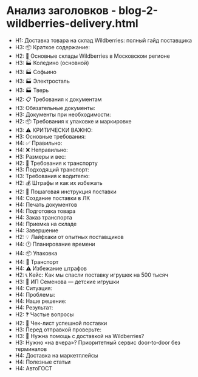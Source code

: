# Анализ заголовков - blog-2-wildberries-delivery.html

- H1: Доставка товара на склад Wildberries: полный гайд поставщика
- H3: 📦 Краткое содержание:
- H2: 🎯 Основные склады Wildberries в Московском регионе
- H3: 🏭 Коледино (основной)
- H3: 🏭 Софьино
- H3: 🏭 Электросталь
- H3: 🏭 Тверь
- H2: 📋 Требования к документам
- H3: Обязательные документы:
- H3: Документы при необходимости:
- H2: 📦 Требования к упаковке и маркировке
- H3: ⚠️ КРИТИЧЕСКИ ВАЖНО:
- H3: Основные требования:
- H4: ✅ Правильно:
- H4: ❌ Неправильно:
- H3: Размеры и вес:
- H2: 🚛 Требования к транспорту
- H3: Подходящий транспорт:
- H3: Требования к водителю:
- H2: 💰 Штрафы и как их избежать
- H2: 📱 Пошаговая инструкция поставки
- H4: Создание поставки в ЛК
- H4: Печать документов
- H4: Подготовка товара
- H4: Заказ транспорта
- H4: Приемка на складе
- H4: Завершение
- H2: 💡 Лайфхаки от опытных поставщиков
- H4: 🕐 Планирование времени
- H4: 📦 Упаковка
- H4: 🚛 Транспорт
- H4: ⚠️ Избежание штрафов
- H2: 📞 Кейс: Как мы спасли поставку игрушек на 500 тысяч
- H3: 🧸 ИП Семенова — детские игрушки
- H4: Ситуация:
- H4: Проблемы:
- H4: Наше решение:
- H4: Результат:
- H2: ❓ Частые вопросы
- H2: 🎯 Чек-лист успешной поставки
- H3: Перед отправкой проверьте:
- H3: 🚛 Нужна помощь с доставкой на Wildberries?
- H3: Нужно «на вчера»? Приоритетный сервис door‑to‑door без терминалов
- H4: Доставка на маркетплейсы
- H4: Полезные статьи
- H4: АвтоГОСТ
